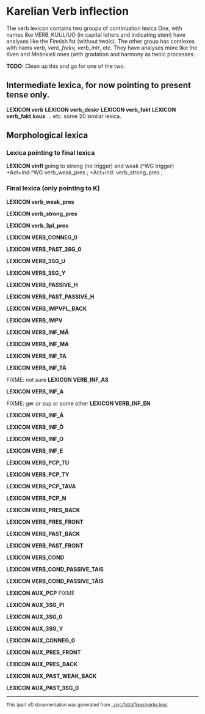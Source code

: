 # Karelian Verb inflection
The verb lexicon contains two groups of continuation lexica
One, with names like VERB_KUUL/UO (in capital letters and indicating stem)
have analyses like the Finnish fst (without twolc). The other group has
contlexes with nams *verb, verb_frekv, verb_intr*, etc. They have
analyses more like the Kven and Meänkieli ones (with gradation and
harmony as twolc processes.

**TODO:** Clean up this and go for one of the two.

## Intermediate lexica, for now pointing to present tense only.

**LEXICON verb**
**LEXICON verb_deskr**
**LEXICON verb_fakt**
**LEXICON verb_fakt.kaus**
... etc. some 20 similar lexica.


## Morphological lexica

### Lexica pointing to final lexica

**LEXICON vinfl** going to strong (no trigger)  and weak (^WG trigger)
 +Act+Ind:^WG verb_weak_pres ;
 +Act+Ind: verb_strong_pres ;


### Final lexica (only pointing to K)

**LEXICON verb_weak_pres**

**LEXICON verb_strong_pres** 

**LEXICON verb_3pl_pres**

**LEXICON VERB_CONNEG_0** 


**LEXICON VERB_PAST_3SG_0** 

**LEXICON VERB_3SG_U** 

**LEXICON VERB_3SG_Y** 

**LEXICON VERB_PASSIVE_H** 

**LEXICON VERB_PAST_PASSIVE_H** 

**LEXICON VERB_IMPVPL_BACK** 

**LEXICON VERB_IMPV** 

**LEXICON VERB_INF_MÄ** 

**LEXICON VERB_INF_MA** 

**LEXICON VERB_INF_TA** 

**LEXICON VERB_INF_TÄ** 

FIXME: not sure
**LEXICON VERB_INF_AS** 

**LEXICON VERB_INF_A** 

FIXME: ger or sup or some other
**LEXICON VERB_INF_EN** 

**LEXICON VERB_INF_Ä** 

**LEXICON VERB_INF_Ö** 

**LEXICON VERB_INF_O** 

**LEXICON VERB_INF_E** 


**LEXICON VERB_PCP_TU** 

**LEXICON VERB_PCP_TY** 

**LEXICON VERB_PCP_TAVA** 

**LEXICON VERB_PCP_N** 

**LEXICON VERB_PRES_BACK** 

**LEXICON VERB_PRES_FRONT** 

**LEXICON VERB_PAST_BACK** 

**LEXICON VERB_PAST_FRONT** 


**LEXICON VERB_COND** 

**LEXICON VERB_COND_PASSIVE_TAIS** 

**LEXICON VERB_COND_PASSIVE_TÄIS** 


**LEXICON AUX_PCP** 
FIXME

**LEXICON AUX_3SG_PI** 

**LEXICON AUX_3SG_0** 

**LEXICON AUX_3SG_Y** 


**LEXICON AUX_CONNEG_0** 

**LEXICON AUX_PRES_FRONT** 

**LEXICON AUX_PRES_BACK** 


**LEXICON AUX_PAST_WEAK_BACK** 

**LEXICON AUX_PAST_3SG_0** 

























* * *
<small>This (part of) documentation was generated from [../src/fst/affixes/verbs.lexc](http://github.com/giellalt/lang-krl/blob/main/../src/fst/affixes/verbs.lexc)</small>